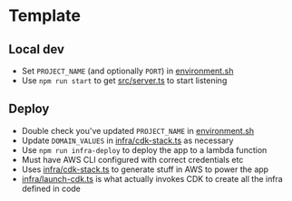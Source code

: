 # Template

## Local dev

* Set `PROJECT_NAME` (and optionally `PORT`) in [environment.sh](environment.sh)
* Use `npm run start` to get [src/server.ts](src/server.ts) to start listening

## Deploy

* Double check you've updated `PROJECT_NAME` in [environment.sh](environment.sh)
* Update `DOMAIN_VALUES` in [infra/cdk-stack.ts](infra/cdk-stack.ts) as necessary
* Use `npm run infra-deploy` to deploy the app to a lambda function
* Must have AWS CLI configured with correct credentials etc
* Uses [infra/cdk-stack.ts](infra/cdk-stack.ts) to generate stuff in AWS to power the app
* [infra/launch-cdk.ts](infra/launch-cdk.ts) is what actually invokes CDK to create all the infra defined in code